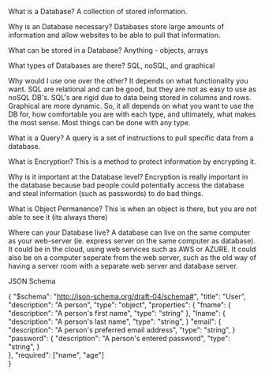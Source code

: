 What is a Database? 
A collection of stored information.

Why is an Database necessary?
Databases store large amounts of information and allow websites to be able to pull that information.

What can be stored in a Database? 
Anything - objects, arrays

What types of Databases are there? 
SQL, noSQL, and graphical

Why would I use one over the other? 
It depends on what functionality you want.  SQL are relational and can be good, but they are not as easy to use as noSQL DB's.  SQL's are rigid due to data being stored in columns and rows.  Graphical are more dynamic.  So, it all depends on what you want to use the DB for, how comfortable you are with each type, and ultimately, what makes the most sense.  Most things can be done with any type.

What is a Query? 
A query is a set of instructions to pull specific data from a database.

What is Encryption? 
This is a method to protect information by encrypting it.  

Why is it important at the Database level? 
Encryption is really important in the database because bad people could potentially access the database and steal information (such as passwords) to do bad things.

What is Object Permanence? 
This is when an object is there, but you are not able to see it (its always there)

Where can your Database live?
A database can live on the same computer as your web-server (ie. express server on the same computer as database).  It could be in the cloud, using web services such as AWS or AZURE.  It could also be on a computer seperate from the web server, such as the old way of having a server room with a separate web server and database server.

JSON Schema

{
   "$schema": "http://json-schema.org/draft-04/schema#",
   "title": "User",
   "description": "A person",
   "type": "object",
   "properties":
   {
      "fname":
      {
         "description": "A person's first name",
         "type": "string"
      },
      "lname":
      {
         "description": "A person's last name",
         "type": "string",
      }                                                                        "email":
      {
         "description": "A person's preferred email address",
         "type": "string",
      } 
       "password":
      {
         "description": "A person's entered password",
         "type": "string",
      }            
   },
   "required": ["name", "age"]    
}